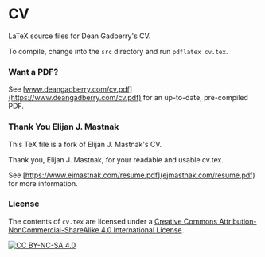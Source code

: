 # CV

LaTeX source files for Dean Gadberry's CV.

To compile, change into the `src` directory and run `pdflatex cv.tex`.

### Want a PDF?

See  [www.deangadberry.com/cv.pdf](https://www.deangadberry.com/cv.pdf) for an up-to-date, pre-compiled PDF.

### Thank You Elijan J. Mastnak

This TeX file is a fork of Elijan J. Mastnak's CV.

Thank you, Elijan J. Mastnak, for your readable and usable cv.tex.

See [https://www.ejmastnak.com/resume.pdf](ejmastnak.com/resume.pdf) for more information.

### License

The contents of `cv.tex` are licensed under a [Creative Commons Attribution-NonCommercial-ShareAlike 4.0 International License][cc-by-nc-sa].

[![CC BY-NC-SA 4.0][cc-by-nc-sa-shield]][cc-by-nc-sa]

[cc-by-nc-sa]: http://creativecommons.org/licenses/by-nc-sa/4.0/
[cc-by-nc-sa-shield]: https://img.shields.io/badge/License-CC%20BY--NC--SA%204.0-lightgrey.svg
